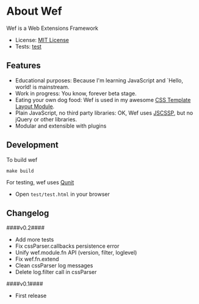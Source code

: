 About Wef
=========

Wef is a Web Extensions Framework

*   License: [MIT License](https://github.com/diesire/wef/blob/master/LICENSE.txt)
*   Tests: [test](https://github.com/diesire/wef/tree/master/test)

Features
--------
*   Educational purposes: Because I'm learning JavaScript and `Hello, world! is mainstream.
*   Work in progress: You know, forever beta stage.
*   Eating your own dog food: Wef is used in my awesome
    [CSS Template Layout Module](https://github.com/diesire/cssTemplateLayout).
*   Plain JavaScript, no third party libraries: OK, Wef uses [JSCSSP](http://glazman.org/JSCSSP/), but no jQuery or
    other libraries.
*   Modular and extensible with plugins

Development
-----------

To build wef

    make build

For testing, wef uses [Qunit](http://docs.jquery.com/QUnit)

*   Open `test/test.html` in your browser

Changelog
---------

####v0.2####

*   Add more tests
*   Fix cssParser.callbacks persistence error
*   Unify wef.module.fn API (version, filter, loglevel)
*   Fix wef.fn.extend
*   Clean cssParser log messages
*   Delete log.filter call in cssParser

####v0.1####

*   First release
